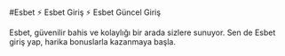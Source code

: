 #Esbet ⚡️ Esbet Giriş ⚡️ Esbet Güncel Giriş

Esbet, güvenilir bahis ve kolaylığı bir arada sizlere sunuyor. Sen de Esbet giriş yap, harika bonuslarla kazanmaya başla.
